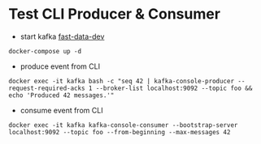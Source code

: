 # Test CLI Producer & Consumer
- start kafka [fast-data-dev](https://github.com/Landoop/fast-data-dev)
```
docker-compose up -d
```
- produce event from CLI
```
docker exec -it kafka bash -c "seq 42 | kafka-console-producer --request-required-acks 1 --broker-list localhost:9092 --topic foo && echo 'Produced 42 messages.'"
```
- consume event from CLI
```
docker exec -it kafka kafka-console-consumer --bootstrap-server localhost:9092 --topic foo --from-beginning --max-messages 42
```
